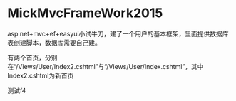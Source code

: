 # MickMvcFrameWork2015

asp.net+mvc+ef+easyui小试牛刀，建了一个用户的基本框架，里面提供数据库表创建脚本，数据库需要自己建。

有两个首页，分别在“/Views/User/Index2.cshtml”与“/Views/User/Index.cshtml”，其中Index2.cshtml为新首页





测试f4
